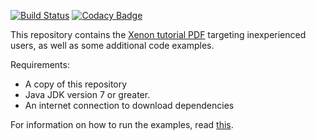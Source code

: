 [![Build Status](https://travis-ci.org/NLeSC/Xenon-examples.svg)](https://travis-ci.org/NLeSC/Xenon-examples)
[![Codacy Badge](https://api.codacy.com/project/badge/grade/efc519d2486b45fca235fa7859d5576d)](https://www.codacy.com/app/NLeSC/Xenon-examples)

This repository contains the [Xenon tutorial PDF](https://github.com/NLeSC/Xenon-examples/raw/master/doc/tutorial/xenon-tutorial.pdf) targeting inexperienced users, as well as some additional code examples.

Requirements:
* A copy of this repository
* Java JDK version 7 or greater.
* An internet connection to download dependencies

For information on how to run the examples, read [this](doc/running-the-examples.md).
